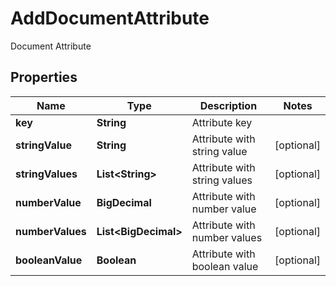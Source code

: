 

# AddDocumentAttribute

Document Attribute

## Properties

| Name | Type | Description | Notes |
|------------ | ------------- | ------------- | -------------|
|**key** | **String** | Attribute key |  |
|**stringValue** | **String** | Attribute with string value |  [optional] |
|**stringValues** | **List&lt;String&gt;** | Attribute with string values |  [optional] |
|**numberValue** | **BigDecimal** | Attribute with number value |  [optional] |
|**numberValues** | **List&lt;BigDecimal&gt;** | Attribute with number values |  [optional] |
|**booleanValue** | **Boolean** | Attribute with boolean value |  [optional] |



